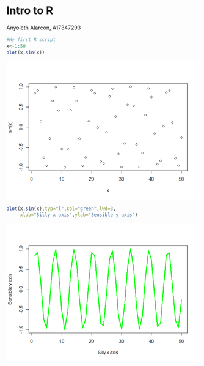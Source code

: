 # Intro to R
Anyoleth Alarcon, A17347293

``` r
#My first R script
x<-1:50
plot(x,sin(x))
```

![](class04_files/figure-commonmark/unnamed-chunk-1-1.png)

``` r
plot(x,sin(x),typ="l",col="green",lwd=3, 
     xlab="Silly x axis",ylab="Sensible y axis")
```

![](class04_files/figure-commonmark/unnamed-chunk-1-2.png)
